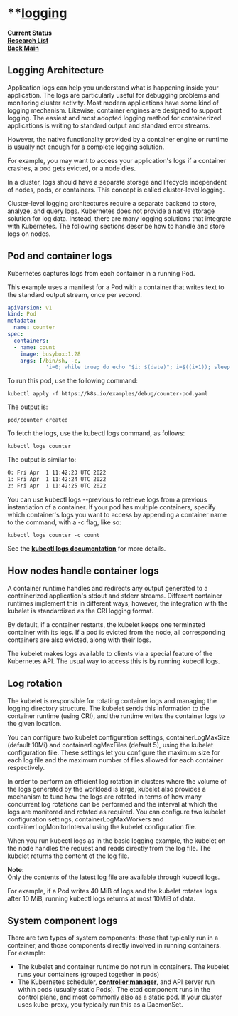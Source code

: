 # **[logging](https://kubernetes.io/docs/concepts/cluster-administration/logging/)

**[Current Status](../../../../development/status/weekly/current_status.md)**\
**[Research List](../../../research_list.md)**\
**[Back Main](../../../../README.md)**

## Logging Architecture

Application logs can help you understand what is happening inside your application. The logs are particularly useful for debugging problems and monitoring cluster activity. Most modern applications have some kind of logging mechanism. Likewise, container engines are designed to support logging. The easiest and most adopted logging method for containerized applications is writing to standard output and standard error streams.

However, the native functionality provided by a container engine or runtime is usually not enough for a complete logging solution.

For example, you may want to access your application's logs if a container crashes, a pod gets evicted, or a node dies.

In a cluster, logs should have a separate storage and lifecycle independent of nodes, pods, or containers. This concept is called cluster-level logging.

Cluster-level logging architectures require a separate backend to store, analyze, and query logs. Kubernetes does not provide a native storage solution for log data. Instead, there are many logging solutions that integrate with Kubernetes. The following sections describe how to handle and store logs on nodes.

## Pod and container logs

Kubernetes captures logs from each container in a running Pod.

This example uses a manifest for a Pod with a container that writes text to the standard output stream, once per second.

```yaml
apiVersion: v1
kind: Pod
metadata:
  name: counter
spec:
  containers:
  - name: count
    image: busybox:1.28
    args: [/bin/sh, -c,
            'i=0; while true; do echo "$i: $(date)"; i=$((i+1)); sleep 1; done']
```

To run this pod, use the following command:

```kubectl apply -f https://k8s.io/examples/debug/counter-pod.yaml```

The output is:

```pod/counter created```

To fetch the logs, use the kubectl logs command, as follows:

```kubectl logs counter```

The output is similar to:

```bash
0: Fri Apr  1 11:42:23 UTC 2022
1: Fri Apr  1 11:42:24 UTC 2022
2: Fri Apr  1 11:42:25 UTC 2022
```

You can use kubectl logs --previous to retrieve logs from a previous instantiation of a container. If your pod has multiple containers, specify which container's logs you want to access by appending a container name to the command, with a -c flag, like so:

```kubectl logs counter -c count```

See the **[kubectl logs documentation](https://kubernetes.io/docs/reference/generated/kubectl/kubectl-commands#logs)** for more details.

## How nodes handle container logs

A container runtime handles and redirects any output generated to a containerized application's stdout and stderr streams. Different container runtimes implement this in different ways; however, the integration with the kubelet is standardized as the CRI logging format.

By default, if a container restarts, the kubelet keeps one terminated container with its logs. If a pod is evicted from the node, all corresponding containers are also evicted, along with their logs.

The kubelet makes logs available to clients via a special feature of the Kubernetes API. The usual way to access this is by running kubectl logs.

## Log rotation

The kubelet is responsible for rotating container logs and managing the logging directory structure. The kubelet sends this information to the container runtime (using CRI), and the runtime writes the container logs to the given location.

You can configure two kubelet configuration settings, containerLogMaxSize (default 10Mi) and containerLogMaxFiles (default 5), using the kubelet configuration file. These settings let you configure the maximum size for each log file and the maximum number of files allowed for each container respectively.

In order to perform an efficient log rotation in clusters where the volume of the logs generated by the workload is large, kubelet also provides a mechanism to tune how the logs are rotated in terms of how many concurrent log rotations can be performed and the interval at which the logs are monitored and rotated as required. You can configure two kubelet configuration settings, containerLogMaxWorkers and containerLogMonitorInterval using the kubelet configuration file.

When you run kubectl logs as in the basic logging example, the kubelet on the node handles the request and reads directly from the log file. The kubelet returns the content of the log file.

**Note:**\
Only the contents of the latest log file are available through kubectl logs.

For example, if a Pod writes 40 MiB of logs and the kubelet rotates logs after 10 MiB, running kubectl logs returns at most 10MiB of data.

## System component logs

There are two types of system components: those that typically run in a container, and those components directly involved in running containers. For example:

- The kubelet and container runtime do not run in containers. The kubelet runs your containers (grouped together in pods)
- The Kubernetes scheduler, **[controller manager](https://kubernetes.io/docs/reference/command-line-tools-reference/kube-controller-manager/)**, and API server run within pods (usually static Pods). The etcd component runs in the control plane, and most commonly also as a static pod. If your cluster uses kube-proxy, you typically run this as a DaemonSet.
